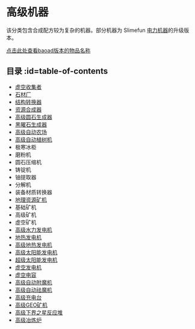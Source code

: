 # 高级机器

该分类包含合成配方较为复杂的机器。部分机器为 Slimefun [电力机器](https://slimefun.guizhanss.wiki/#/Electric-Machines)的升级版本。

[点击此处查看baoad版本的物品名称](/Advanced-Machines-baoad)

## 目录 :id=table-of-contents

- [虚空收集者](/Void-Harvester)
- [石材厂](/Stondworks-Factory)
- [结构转换器](/Singularity-Constructor)
- [资源合成器](/Resource-Synthesizer)
- [高级圆石生成器](/Cobblestone-Generator)
- [黑曜石生成器](/Obsidian-Generator)
- [高级自动农场](Virtual-Farm)
- [高级自动植树机](/Tree-Grower)
- 极寒冰柜
- 磨粉机
- 圆石压缩机
- 铸锭机
- 铀提取器
- 分解机
- 装备材质转换器
- [地理资源矿机](/Geo-Quarry)
- 基础矿机
- 高级矿机
- 虚空矿机
- [高级水力发电机](/Hydro-Generator)
- [地热发电机](/Geothermal-Generator)
- [高级地热发电机](/Geothermal-Generator)
- [高级太阳能发电机](/Solar-Generator)
- [超级太阳能发电机](/Solar-Generator)
- [虚空发电机](/Void-Panel)
- [虚空电容](/Slimefun-Extension#void-capacitor)
- [高级自动附魔机](/Slimefun-Extension#advanced-enchanter)
- [高级自动祛魔机](/Slimefun-Extension#advanced-disenchanter)
- [高级充电台](/Slimefun-Extension#advanced-charger)
- [高级GEO矿机](/Slimefun-Extension#advanced-geo-miner)
- [高级下界之星反应堆](/Slimefun-Extension#advanced-nether-star-reactor)
- [高级冶炼炉](/Slimefun-Extension#advanced-smeltery)
